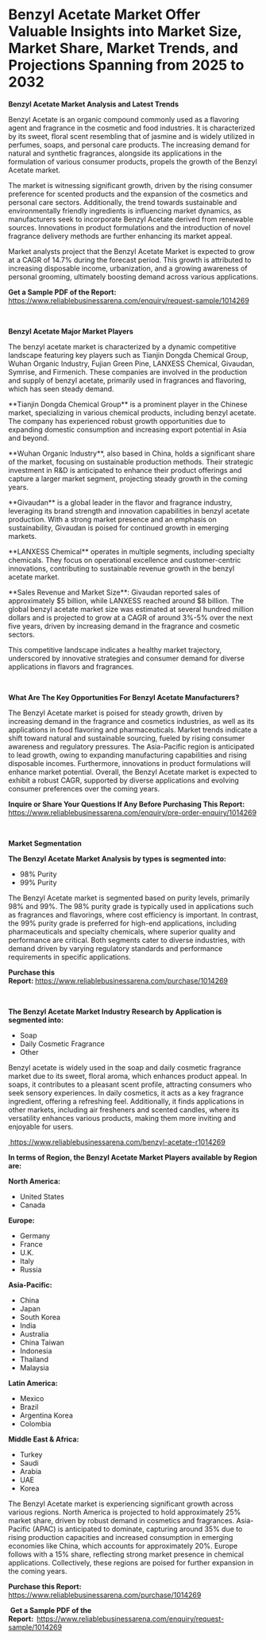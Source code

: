 <p><h1>Benzyl Acetate Market Offer Valuable Insights into Market Size, Market Share, Market Trends, and Projections Spanning from 2025 to 2032</h1></p><p><strong>Benzyl Acetate Market Analysis and Latest Trends</strong></p>
<p><p>Benzyl Acetate is an organic compound commonly used as a flavoring agent and fragrance in the cosmetic and food industries. It is characterized by its sweet, floral scent resembling that of jasmine and is widely utilized in perfumes, soaps, and personal care products. The increasing demand for natural and synthetic fragrances, alongside its applications in the formulation of various consumer products, propels the growth of the Benzyl Acetate market.</p><p>The market is witnessing significant growth, driven by the rising consumer preference for scented products and the expansion of the cosmetics and personal care sectors. Additionally, the trend towards sustainable and environmentally friendly ingredients is influencing market dynamics, as manufacturers seek to incorporate Benzyl Acetate derived from renewable sources. Innovations in product formulations and the introduction of novel fragrance delivery methods are further enhancing its market appeal.</p><p>Market analysts project that the Benzyl Acetate Market is expected to grow at a CAGR of 14.7% during the forecast period. This growth is attributed to increasing disposable income, urbanization, and a growing awareness of personal grooming, ultimately boosting demand across various applications.</p></p>
<p><strong>Get a Sample PDF of the Report:&nbsp;</strong> <a href="https://www.reliablebusinessarena.com/enquiry/request-sample/1014269?utm_campaign=2188&utm_medium=2&utm_source=Github&utm_content=ia&utm_term=17042025&utm_id=benzyl-acetate">https://www.reliablebusinessarena.com/enquiry/request-sample/1014269</a></p>
<p>&nbsp;</p>
<p><strong>Benzyl Acetate Major Market Players</strong></p>
<p><p>The benzyl acetate market is characterized by a dynamic competitive landscape featuring key players such as Tianjin Dongda Chemical Group, Wuhan Organic Industry, Fujian Green Pine, LANXESS Chemical, Givaudan, Symrise, and Firmenich. These companies are involved in the production and supply of benzyl acetate, primarily used in fragrances and flavoring, which has seen steady demand.</p><p>**Tianjin Dongda Chemical Group** is a prominent player in the Chinese market, specializing in various chemical products, including benzyl acetate. The company has experienced robust growth opportunities due to expanding domestic consumption and increasing export potential in Asia and beyond.</p><p>**Wuhan Organic Industry**, also based in China, holds a significant share of the market, focusing on sustainable production methods. Their strategic investment in R&D is anticipated to enhance their product offerings and capture a larger market segment, projecting steady growth in the coming years.</p><p>**Givaudan** is a global leader in the flavor and fragrance industry, leveraging its brand strength and innovation capabilities in benzyl acetate production. With a strong market presence and an emphasis on sustainability, Givaudan is poised for continued growth in emerging markets.</p><p>**LANXESS Chemical** operates in multiple segments, including specialty chemicals. They focus on operational excellence and customer-centric innovations, contributing to sustainable revenue growth in the benzyl acetate market.</p><p>**Sales Revenue and Market Size**: Givaudan reported sales of approximately $5 billion, while LANXESS reached around $8 billion. The global benzyl acetate market size was estimated at several hundred million dollars and is projected to grow at a CAGR of around 3%-5% over the next five years, driven by increasing demand in the fragrance and cosmetic sectors.</p><p>This competitive landscape indicates a healthy market trajectory, underscored by innovative strategies and consumer demand for diverse applications in flavors and fragrances.</p></p>
<p>&nbsp;</p>
<p><strong>What Are The Key Opportunities For Benzyl Acetate Manufacturers?</strong></p>
<p><p>The Benzyl Acetate market is poised for steady growth, driven by increasing demand in the fragrance and cosmetics industries, as well as its applications in food flavoring and pharmaceuticals. Market trends indicate a shift toward natural and sustainable sourcing, fueled by rising consumer awareness and regulatory pressures. The Asia-Pacific region is anticipated to lead growth, owing to expanding manufacturing capabilities and rising disposable incomes. Furthermore, innovations in product formulations will enhance market potential. Overall, the Benzyl Acetate market is expected to exhibit a robust CAGR, supported by diverse applications and evolving consumer preferences over the coming years.</p></p>
<p><strong>Inquire or Share Your Questions If Any Before Purchasing This Report:</strong> <a href="https://www.reliablebusinessarena.com/enquiry/pre-order-enquiry/1014269?utm_campaign=2188&utm_medium=2&utm_source=Github&utm_content=ia&utm_term=17042025&utm_id=benzyl-acetate">https://www.reliablebusinessarena.com/enquiry/pre-order-enquiry/1014269</a></p>
<p>&nbsp;</p>
<p><strong>Market Segmentation</strong></p>
<p><strong>The Benzyl Acetate Market Analysis by types is segmented into:</strong></p>
<p><ul><li>98% Purity</li><li>99% Purity</li></ul></p>
<p><p>The Benzyl Acetate market is segmented based on purity levels, primarily 98% and 99%. The 98% purity grade is typically used in applications such as fragrances and flavorings, where cost efficiency is important. In contrast, the 99% purity grade is preferred for high-end applications, including pharmaceuticals and specialty chemicals, where superior quality and performance are critical. Both segments cater to diverse industries, with demand driven by varying regulatory standards and performance requirements in specific applications.</p></p>
<p><strong>Purchase this Report:&nbsp;</strong><a href="https://www.reliablebusinessarena.com/purchase/1014269?utm_campaign=2188&utm_medium=2&utm_source=Github&utm_content=ia&utm_term=17042025&utm_id=benzyl-acetate">https://www.reliablebusinessarena.com/purchase/1014269</a></p>
<p>&nbsp;</p>
<p><strong>The Benzyl Acetate Market Industry Research by Application is segmented into:</strong></p>
<p><ul><li>Soap</li><li>Daily Cosmetic Fragrance</li><li>Other</li></ul></p>
<p><p>Benzyl acetate is widely used in the soap and daily cosmetic fragrance market due to its sweet, floral aroma, which enhances product appeal. In soaps, it contributes to a pleasant scent profile, attracting consumers who seek sensory experiences. In daily cosmetics, it acts as a key fragrance ingredient, offering a refreshing feel. Additionally, it finds applications in other markets, including air fresheners and scented candles, where its versatility enhances various products, making them more inviting and enjoyable for users.</p></p>
<p><a href="https://www.reliablebusinessarena.com/benzyl-acetate-r1014269?utm_campaign=2188&utm_medium=2&utm_source=Github&utm_content=ia&utm_term=17042025&utm_id=benzyl-acetate">&nbsp;https://www.reliablebusinessarena.com/benzyl-acetate-r1014269</a></p>
<p><strong>In terms of Region, the Benzyl Acetate Market Players available by Region are:</strong></p>
<p>
    <p> <strong> North America: </strong>
        <ul>
            <li>United States</li>
            <li>Canada</li>
        </ul>
        </p> 
    <p> <strong> Europe: </strong>
        <ul>
            <li>Germany</li>
            <li>France</li>
            <li>U.K.</li>
            <li>Italy</li>
            <li>Russia</li>
        </ul>
        </p> 
    <p> <strong> Asia-Pacific: </strong>
        <ul>
            <li>China</li>
            <li>Japan</li>
            <li>South Korea</li>
            <li>India</li>
            <li>Australia</li>
            <li>China Taiwan</li>
            <li>Indonesia</li>
            <li>Thailand</li>
            <li>Malaysia</li>
        </ul>
        </p> 
    <p> <strong> Latin America: </strong>
        <ul>
            <li>Mexico</li>
            <li>Brazil</li>
            <li>Argentina Korea</li>
            <li>Colombia</li>
        </ul>
        </p> 
    <p> <strong> Middle East & Africa: </strong>
        <ul>
            <li>Turkey</li>
            <li>Saudi</li>
            <li>Arabia</li>
            <li>UAE</li>
            <li>Korea</li>
        </ul>
    </p>
    </p>
<p><p>The Benzyl Acetate market is experiencing significant growth across various regions. North America is projected to hold approximately 25% market share, driven by robust demand in cosmetics and fragrances. Asia-Pacific (APAC) is anticipated to dominate, capturing around 35% due to rising production capacities and increased consumption in emerging economies like China, which accounts for approximately 20%. Europe follows with a 15% share, reflecting strong market presence in chemical applications. Collectively, these regions are poised for further expansion in the coming years.</p></p>
<p><strong>Purchase this Report: </strong><a href="https://www.reliablebusinessarena.com/purchase/1014269?utm_campaign=2188&utm_medium=2&utm_source=Github&utm_content=ia&utm_term=17042025&utm_id=benzyl-acetate">https://www.reliablebusinessarena.com/purchase/1014269</a></p>
<p>&nbsp;<strong>Get a Sample PDF of the Report:&nbsp;&nbsp;</strong><a href="https://www.reliablebusinessarena.com/enquiry/request-sample/1014269?utm_campaign=2188&utm_medium=2&utm_source=Github&utm_content=ia&utm_term=17042025&utm_id=benzyl-acetate">https://www.reliablebusinessarena.com/enquiry/request-sample/1014269</a></p>
<p><strong></strong></p>
<p><p></p><p></p><p></p></p>